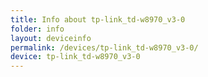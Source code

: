 ```yaml
---
title: Info about tp-link_td-w8970_v3-0
folder: info
layout: deviceinfo
permalink: /devices/tp-link_td-w8970_v3-0/
device: tp-link_td-w8970_v3-0
---
```

